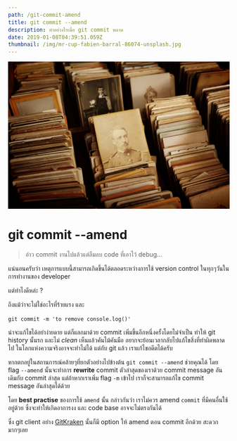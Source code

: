 ```yaml
---
path: /git-commit-amend
title: git commit --amend
description: ทำอย่างไรเมื่อ git commit พลาด
date: 2019-01-08T04:39:51.059Z
thumbnail: /img/mr-cup-fabien-barral-86074-unsplash.jpg
---
```

![old books](/img/mr-cup-fabien-barral-86074-unsplash.jpg)

# git commit --amend

> อ่าว commit งานไปแล้วแต่ลืมลบ code ที่เอาไว้ debug...

แน่นอนครับว่า เหตุการแบบนี้สามารถเกิดขึ้นได้ตลอดระหว่างการใช้ version control ในทุกๆวันในการทำงานของ developer

แต่ทำไงดีหล่ะ ? 

 ถึงแม้ว่าจะไม่ใช่อะไรที่ร้ายแรง และ

`git commit -m 'to remove console.log()'`

น่าจะแก้ไขได้อย่าง่ายดาย แต่ก็แลกมาด้วย commit เพิ่มขึ้นอีกหนึ่งครั้งโดยไม่จำเป็น ทำให้ git history นั้นรก และไม่ _clean_ เห็นแล้วคันไม้คันมือ อยากจะย้อนเวลากลับไปแก้ไขสิ่งที่ทำผิดพลาดไป ในโลกแห่งความจริงอาจจะทำไม่ได้ แต่กับ git แล้ว เราแก้ไขอดีตได้ครับ

หากตกอยู่ในสถานการณ์คล้ายๆที่ยกตัวอย่างไปข้างต้น `git commit --amend` ช่วยคุณได้ โดย flag `--amend` นั้นจะทำการ **rewrite** commit ตัวล่าสุดของเราด้วย commit message อันเดิมกับ commit ล่าสุด แต่ถ้าหากเราเพิ่ม flag `-m` เข้าไป เราก็จะสามารถแก้ไข commit message อันล่าสุดได้ด้วย

โดย **best practise** ของการใช้ `amend` นั้น กล่าวกันว่า เราไม่ควร amend `commit` ที่มีคนอื่นใช้อยู่ด้วย ซึ่งจะทำให้เกิดอาการงง และ code base อาจจะไม่ตรงกันได้

ซึ่ง git client อย่าง [GitKraken](https://www.gitkraken.com) นั้นก็มี option ให้ amend ตอน commit อีกด้วย สะดวกมากๆเลย
